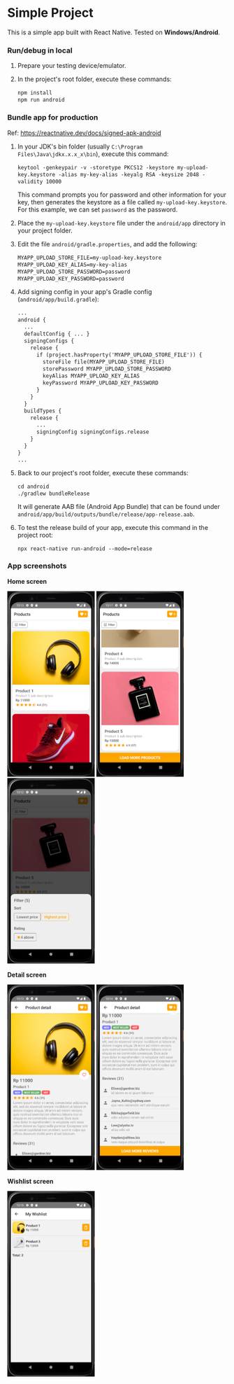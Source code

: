 # Simple Project

This is a simple app built with React Native. Tested on **Windows/Android**.

### Run/debug in local

1. Prepare your testing device/emulator.

2. In the project's root folder, execute these commands:
   ```
   npm install
   npm run android
   ```

### Bundle app for production

Ref: https://reactnative.dev/docs/signed-apk-android

1. In your JDK's bin folder (usually `C:\Program Files\Java\jdkx.x.x_x\bin`), execute this command:
   ```
   keytool -genkeypair -v -storetype PKCS12 -keystore my-upload-key.keystore -alias my-key-alias -keyalg RSA -keysize 2048 -validity 10000
   ```

   This command prompts you for password and other information for your key, then generates the keystore as a file called `my-upload-key.keystore`. For this example, we can set `password` as the password.

2. Place the `my-upload-key.keystore` file under the `android/app` directory in your project folder.

3. Edit the file `android/gradle.properties`, and add the following:
   ```
   MYAPP_UPLOAD_STORE_FILE=my-upload-key.keystore
   MYAPP_UPLOAD_KEY_ALIAS=my-key-alias
   MYAPP_UPLOAD_STORE_PASSWORD=password
   MYAPP_UPLOAD_KEY_PASSWORD=password
   ```

4. Add signing config in your app's Gradle config (`android/app/build.gradle`):
   ```
   ...
   android {
     ...
     defaultConfig { ... }
     signingConfigs {
       release {
         if (project.hasProperty('MYAPP_UPLOAD_STORE_FILE')) {
           storeFile file(MYAPP_UPLOAD_STORE_FILE)
           storePassword MYAPP_UPLOAD_STORE_PASSWORD
           keyAlias MYAPP_UPLOAD_KEY_ALIAS
           keyPassword MYAPP_UPLOAD_KEY_PASSWORD
         }
       }
     }
     buildTypes {
       release {
         ...
         signingConfig signingConfigs.release
       }
     }
   }
   ...
   ```

5. Back to our project's root folder, execute these commands:
   ```
   cd android
   ./gradlew bundleRelease
   ```

   It will generate AAB file (Android App Bundle) that can be found under `android/app/build/outputs/bundle/release/app-release.aab`.

6. To test the release build of your app, execute this command in the project root:
   ```
   npx react-native run-android --mode=release
   ```

### App screenshots

**Home screen**

<img alt="Home" src="./docs/1-home.png" width="200" />
<img alt="Home (load more)" src="./docs/1-home-load-more.png" width="200" />
<img alt="Home (filter)" src="./docs/1-home-filter.png" width="200" />

**Detail screen**

<img alt="Detail" src="./docs/2-detail.png" width="200" />
<img alt="Detail (review)" src="./docs/2-detail-review.png" width="200" />

**Wishlist screen**

<img alt="Wishlist" src="./docs/3-wishlist.png" width="200" />
